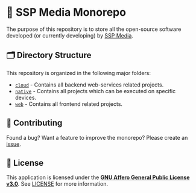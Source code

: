 # 🏢 SSP Media Monorepo

The purpose of this repository is to store all the open-source software developed (or currently developing) by [SSP Media](https://sspmedia.ca).

## 🗂️ Directory Structure

This repository is organized in the following major folders:

* [`cloud`](./cloud/README.md) - Contains all backend web-services related projects.
* [`native`](./native/README.md) - Contains all projects which can be executed on specific devices.
* [`web`](./web/README.md) - Contains all frontend related projects.

## 🤝 Contributing

Found a bug? Want a feature to improve the monorepo? Please create an [issue](https://github.com/SSP-Media/monorepo/issues/new).

## 📝 License

This application is licensed under the [**GNU Affero General Public License v3.0**](https://opensource.org/license/agpl-v3). See [LICENSE](LICENSE) for more information.
